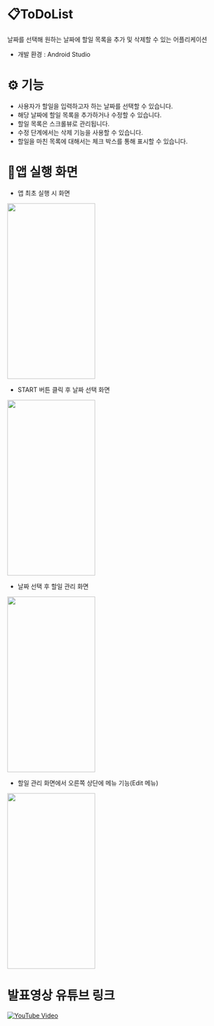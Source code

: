 # 📋ToDoList


날짜를 선택해 원하는 날짜에 할일 목록을 추가 및 삭제할 수 있는 어플리케이션

- 개발 환경 : Android Studio


# ⚙️ 기능


- 사용자가 할일을 입력하고자 하는 날짜를 선택할 수 있습니다.
- 해당 날짜에 할일 목록을 추가하거나 수정할 수 있습니다.
- 할일 목록은 스크롤뷰로 관리됩니다.
- 수정 단계에서는 삭제 기능을 사용할 수 있습니다.
- 할일을 마친 목록에 대해서는 체크 박스를 통해 표시할 수 있습니다.


# 📱앱 실행 화면


- 앱 최초 실행 시 화면

<img src="https://github.com/Y-hyundo/To-Do-List/assets/172923798/36be5794-2249-4c67-8063-a8e7a14d0a77" width="200" height="400">




- START 버튼 클릭 후 날짜 선택 화면

<img src="https://github.com/Y-hyundo/To-Do-List/assets/172923798/7cf7d89d-8e17-4dd4-8095-b4e8af1dde09" width="200" height="400">




- 날짜 선택 후 할일 관리 화면

<img src="https://github.com/Y-hyundo/To-Do-List/assets/172923798/d77a7b61-2bed-4a76-a607-f2c6b4f6c93a" width="200" height="400">




- 할일 관리 화면에서 오른쪽 상단에 메뉴 기능(Edit 메뉴)

<img src="https://github.com/Y-hyundo/To-Do-List/assets/172923798/b3f8c442-2238-4e46-af61-601b35b2ed2b" width="200" height="400">


# 발표영상 유튜브 링크

[![YouTube Video](https://github.com/Y-hyundo/To-Do-List/assets/172923798/a8d74672-5550-4e27-9722-750eb3f5670b)](https://youtu.be/ywYgPqMpyUg)
